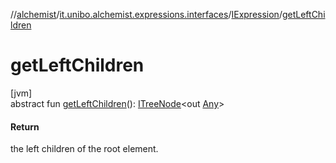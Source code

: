 //[alchemist](../../../index.md)/[it.unibo.alchemist.expressions.interfaces](../index.md)/[IExpression](index.md)/[getLeftChildren](get-left-children.md)

# getLeftChildren

[jvm]\
abstract fun [getLeftChildren](get-left-children.md)(): [ITreeNode](../-i-tree-node/index.md)<out [Any](https://kotlinlang.org/api/latest/jvm/stdlib/kotlin/-any/index.html)>

#### Return

the left children of the root element.
